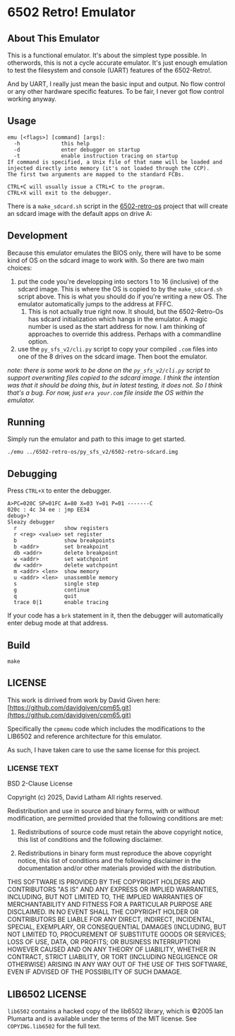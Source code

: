 <!-- vim: set tw=80 sw=4 ts=4 et cc=80: -->
# 6502 Retro! Emulator

## About This Emulator

This is a functional emulator.  It's about the simplest type possible.  In
otherwords, this is not a cycle accurate emulator.  It's just enough emulation
to test the filesystem and console (UART) features of the 6502-Retro!.

And by UART, I really just mean the basic input and output.  No flow control or
any other hardware specific features.  To be fair, I never got flow control
working anyway.

## Usage

```text
emu [<flags>] [command] [args]:
  -h             this help
  -d             enter debugger on startup
  -t             enable instruction tracing on startup
If command is specified, a Unix file of that name will be loaded and
injected directly into memory (it's not loaded through the CCP).
The first two arguments are mapped to the standard FCBs.

CTRL+C will usually issue a CTRL+C to the program.
CTRL+X will exit to the debugger.
```

There is a `make_sdcard.sh` script in the
[6502-retro-os](https://github.com/6502-retro/6502-retro-os.git) project that
will create an sdcard image with the default apps on drive A:

## Development

Because this emulator emulates the BIOS only, there will have to be some kind of
OS on the sdcard image to work with.  So there are two main choices:

1. put the code you're developping into sectors 1 to 16 (inclusive) of the
   sdcard image.  This is where the OS is copied to by the `make_sdcard.sh` script
   above. This is what you should do if you're writing a new OS.  The emulator
   automatically jumps to the address at FFFC.
   1. This is not actually true right now.  It should, but the 6502-Retro-Os has
      sdcard initialization which hangs in the emulator.  A magic number is used
      as the start address for now.  I am thinking of approaches to override
      this address.  Perhaps with a commandline option.
2. use the `py_sfs_v2/cli.py` script to copy your compiled `.com` files into one
   of the 8 drives on the sdcard image.  Then boot the emulator.

_note: there is some work to be done on the `py_sfs_v2/cli.py` script to support
overwriting files copied to the sdcard image.  I think the intention was that it
should be doing this, but in latest testing, it does not.  So I think that's a
bug.  For now, just `era your.com` file inside the OS within the emulator._

## Running

Simply run the emulator and path to this image to get started.

```text
./emu ../6502-retro-os/py_sfs_v2/6502-retro-sdcard.img
```

## Debugging

Press `CTRL+X` to enter the debugger.

```text
A>PC=020C SP=01FC A=80 X=03 Y=01 P=01 -------C
020c : 4c 34 ee : jmp EE34
debug>?
Sleazy debugger
  r               show registers
  r <reg> <value> set register
  b               show breakpoints
  b <addr>        set breakpoint
  db <addr>       delete breakpoint
  w <addr>        set watchpoint
  dw <addr>       delete watchpoint
  m <addr> <len>  show memory
  u <addr> <len>  unassemble memory
  s               single step
  g               continue
  q               quit
  trace 0|1       enable tracing
```

If your code has a `brk` statement in it, then the debugger will automatically
enter debug mode at that address.

## Build

```text
make
```

## LICENSE

This work is dirrived from work by David Given here:
[https://github.com/davidgiven/cpm65.git](https://github.com/davidgiven/cpm65.git)

Specifically the `cpmemu` code which includes the modifications to the LIB6502
and reference architecture for this emulator.

As such, I have taken care to use the same license for this project.

### LICENSE TEXT

BSD 2-Clause License

Copyright (c) 2025, David Latham
All rights reserved.

Redistribution and use in source and binary forms, with or without
modification, are permitted provided that the following conditions are met:

1. Redistributions of source code must retain the above copyright notice, this
   list of conditions and the following disclaimer.

2. Redistributions in binary form must reproduce the above copyright notice,
   this list of conditions and the following disclaimer in the documentation
   and/or other materials provided with the distribution.

THIS SOFTWARE IS PROVIDED BY THE COPYRIGHT HOLDERS AND CONTRIBUTORS "AS IS"
AND ANY EXPRESS OR IMPLIED WARRANTIES, INCLUDING, BUT NOT LIMITED TO, THE
IMPLIED WARRANTIES OF MERCHANTABILITY AND FITNESS FOR A PARTICULAR PURPOSE ARE
DISCLAIMED. IN NO EVENT SHALL THE COPYRIGHT HOLDER OR CONTRIBUTORS BE LIABLE
FOR ANY DIRECT, INDIRECT, INCIDENTAL, SPECIAL, EXEMPLARY, OR CONSEQUENTIAL
DAMAGES (INCLUDING, BUT NOT LIMITED TO, PROCUREMENT OF SUBSTITUTE GOODS OR
SERVICES; LOSS OF USE, DATA, OR PROFITS; OR BUSINESS INTERRUPTION) HOWEVER
CAUSED AND ON ANY THEORY OF LIABILITY, WHETHER IN CONTRACT, STRICT LIABILITY,
OR TORT (INCLUDING NEGLIGENCE OR OTHERWISE) ARISING IN ANY WAY OUT OF THE USE
OF THIS SOFTWARE, EVEN IF ADVISED OF THE POSSIBILITY OF SUCH DAMAGE.

## LIB6502 LICENSE

`lib6502` contains a hacked copy of the lib6502 library, which is ©2005 Ian
Plumarta and is available under the terms of the MIT license. See
`COPYING.lib6502` for the full text.
